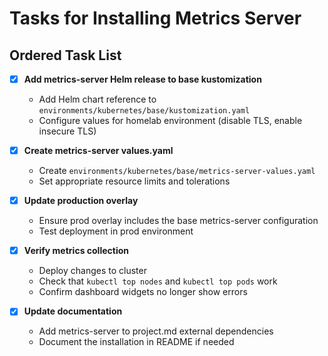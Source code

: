 # Tasks for Installing Metrics Server

## Ordered Task List

- [x] **Add metrics-server Helm release to base kustomization**
  - Add Helm chart reference to `environments/kubernetes/base/kustomization.yaml`
  - Configure values for homelab environment (disable TLS, enable insecure TLS)

- [x] **Create metrics-server values.yaml**
  - Create `environments/kubernetes/base/metrics-server-values.yaml`
  - Set appropriate resource limits and tolerations

- [x] **Update production overlay**
  - Ensure prod overlay includes the base metrics-server configuration
  - Test deployment in prod environment

- [x] **Verify metrics collection**
  - Deploy changes to cluster
  - Check that `kubectl top nodes` and `kubectl top pods` work
  - Confirm dashboard widgets no longer show errors

- [x] **Update documentation**
  - Add metrics-server to project.md external dependencies
  - Document the installation in README if needed